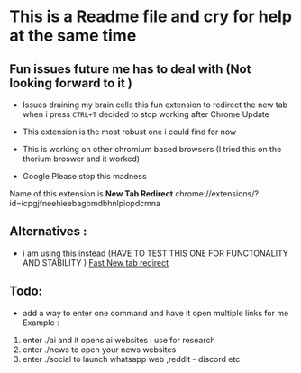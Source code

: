 # This is a Readme file and cry for help at the same time 


## Fun  issues future me has to deal with (Not looking forward to it ) 

- Issues draining my brain cells 
this fun extension to redirect the new tab when  i press ``CTRL+T`` decided to stop working after Chrome Update 

- This extension is the most robust one i could find for now 
- This is working on other  chromium based browsers (I tried this on the thorium broswer and it worked) 
- Google Please stop this madness 

Name of this extension is 
**New Tab Redirect**
chrome://extensions/?id=icpgjfneehieebagbmdbhnlpiopdcmna

## Alternatives : 
- i am using this instead  (HAVE TO TEST THIS ONE FOR FUNCTONALITY AND STABILITY )
[Fast New tab redirect](https://chromewebstore.google.com/detail/ohnfdmfkceojnmepofncbddpdicdjcoi)


## Todo: 
- add a way to enter one command and have it open multiple links for me 
Example : 
 1. enter ./ai and it opens ai websites i use for research 
2. enter ./news to open your news websites 
3. enter ./social to launch whatsapp web ,reddit - discord etc 
